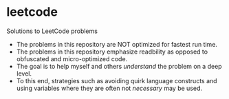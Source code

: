 # leetcode
Solutions to LeetCode problems

* The problems in this repository are NOT optimized for fastest run time.
* The problems in this repository emphasize readbility as opposed to obfuscated and micro-optimized code.
* The goal is to help myself and others *understand* the problem on a deep level.
* To this end, strategies such as avoiding quirk language constructs and using variables where they are often not *necessary* may be used.
